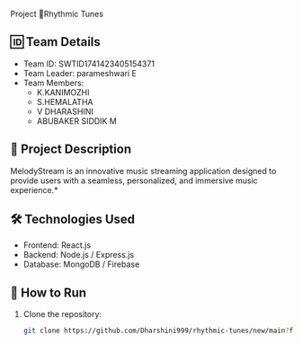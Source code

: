 Project 🚀Rhythmic Tunes

## 🆔 Team Details  
- Team ID: SWTID1741423405154371 
- Team Leader: parameshwari E 
- Team Members:  
  - K.KANIMOZHI 
  - S.HEMALATHA 
  - V DHARASHINI
  - ABUBAKER SIDDIK M

## 📌 Project Description  
MelodyStream is an innovative music streaming application designed to provide users with a seamless, personalized, and immersive music experience.*

## 🛠 Technologies Used  
- Frontend: React.js  
- Backend: Node.js / Express.js  
- Database: MongoDB / Firebase    

## 🚀 How to Run  
1. Clone the repository:  
   ```bash
   git clone https://github.com/Dharshini999/rhythmic-tunes/new/main?filename=README.md
